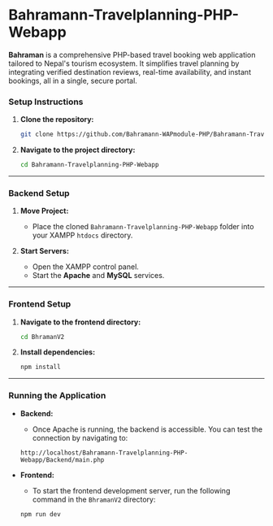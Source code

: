 # Bahramann-Travelplanning-PHP-Webapp

**Bahraman** is a comprehensive PHP-based travel booking web application tailored to Nepal's tourism ecosystem. It simplifies travel planning by integrating verified destination reviews, real-time availability, and instant bookings, all in a single, secure portal.

### Setup Instructions

1.  **Clone the repository:**
    ```bash
    git clone https://github.com/Bahramann-WAPmodule-PHP/Bahramann-Travelplanning-PHP-Webapp.git
    ```

2.  **Navigate to the project directory:**
    ```bash
    cd Bahramann-Travelplanning-PHP-Webapp
    ```

---

### Backend Setup

1.  **Move Project:**
    -   Place the cloned `Bahramann-Travelplanning-PHP-Webapp` folder into your XAMPP `htdocs` directory.

2.  **Start Servers:**
    -   Open the XAMPP control panel.
    -   Start the **Apache** and **MySQL** services.

---

### Frontend Setup

1.  **Navigate to the frontend directory:**
    ```bash
    cd BhramanV2
    ```

2.  **Install dependencies:**
    ```bash
    npm install
    ```

---

### Running the Application

-   **Backend:**
    -   Once Apache is running, the backend is accessible. You can test the connection by navigating to:
      ```
      http://localhost/Bahramann-Travelplanning-PHP-Webapp/Backend/main.php
      ```

-   **Frontend:**
    -   To start the frontend development server, run the following command in the `BhramanV2` directory:
      ```bash
      npm run dev
      ```



